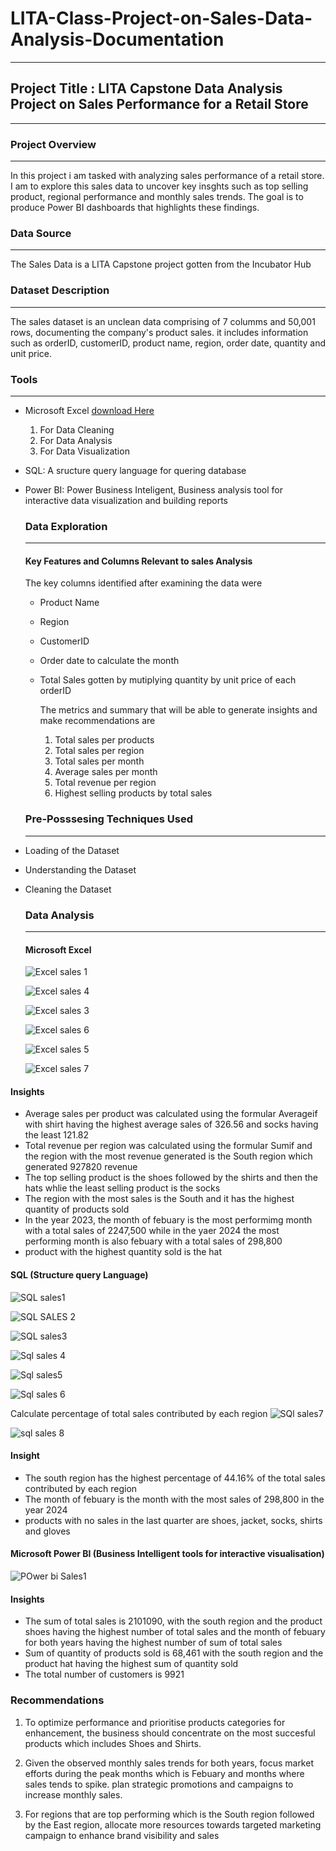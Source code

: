 # LITA-Class-Project-on-Sales-Data-Analysis-Documentation
---
## Project Title : LITA Capstone Data Analysis Project on Sales Performance for a Retail Store
---
### Project Overview
---
In this project i am tasked with analyzing sales performance of a retail store. I am to explore this sales
data to uncover key insghts such as top selling product, regional performance and monthly sales trends. The goal 
is to produce Power BI dashboards that highlights these findings.

### Data Source
---
The Sales Data is a LITA Capstone project gotten from the Incubator Hub 

### Dataset Description
---
The sales dataset is an unclean data comprising of 7 columms and 50,001 rows, documenting the company's
 product sales. it includes information such as orderID, customerID, product name, region, order date, quantity and unit price.

 ### Tools
 ---
 - Microsoft Excel [download Here](https://www.microsoft.com)
    1. For Data Cleaning
    2. For Data Analysis
    3. For Data Visualization
- SQL: A sructure query language for quering database
- Power BI: Power Business Inteligent, Business analysis tool for interactive data visualization and building reports

  ### Data Exploration
  ---
  #### Key Features and Columns Relevant to sales Analysis
  The key columns identified after examining the data were
  - Product Name
  - Region
  - CustomerID
  - Order date to calculate the month
  - Total Sales gotten by mutiplying quantity by unit price of each orderID

    The metrics and summary that will be able to generate insights and make recommendations are
      1. Total sales per products
      2. Total sales per region
      3. Total sales per month
      4. Average sales per month
      5. Total revenue per region
      6. Highest selling products by total sales

   ### Pre-Posssesing Techniques Used
   ---
- Loading of the Dataset
- Understanding the Dataset
- Cleaning the Dataset

  ### Data Analysis
  ---
  #### Microsoft Excel

  ![Excel sales 1](https://github.com/user-attachments/assets/b8906a41-7672-44b8-8b73-4c2f297057da)

  ![Excel sales 4](https://github.com/user-attachments/assets/c7deb1e4-ebc6-4b9e-afef-2aba926fbe0b)

  ![Excel sales 3](https://github.com/user-attachments/assets/0a48132d-6a0a-49be-aa40-b2d552fec3ee)

  ![Excel sales 6](https://github.com/user-attachments/assets/b829b09d-d87e-4347-9013-226877a94c4e)

  ![Excel sales 5](https://github.com/user-attachments/assets/e382d045-079d-4682-b70f-649318790f74)

  ![Excel sales 7](https://github.com/user-attachments/assets/0a863f6f-cbe4-47a5-87e7-6342e80b828d)

 #### Insights
 
 - Average sales per product was calculated using the formular Averageif with shirt having the highest average sales of 326.56 and socks having the least 121.82 
 - Total revenue per region was calculated using the formular Sumif and the region with the most revenue generated is the South region which generated 927820 revenue
 - The top selling product is the shoes followed by the shirts and then the hats whlie the least selling product is the socks
 - The region with the most sales is the South and it has the highest quantity of products sold
 - In the year 2023, the month of febuary is the most performimg month with a total sales of 2247,500 while in the yaer 2024 the most performing month is also febuary
   with a total sales of 298,800
  - product with the highest quantity sold is the hat

  #### SQL (Structure query Language)

  ![SQL sales1](https://github.com/user-attachments/assets/7dfacfcb-e971-425c-b19a-e3d77aa1a7be)

  ![SQL SALES 2](https://github.com/user-attachments/assets/4b79e918-4c24-463f-9ac6-3609185872fa)

  ![SQL sales3](https://github.com/user-attachments/assets/4c89db6f-a296-4ad6-8932-bdcf37b5138d)

  ![Sql sales 4](https://github.com/user-attachments/assets/bc8e928e-09d0-47da-8b04-43585b4eb5c3)

  ![Sql sales5](https://github.com/user-attachments/assets/4354a868-1889-40b6-89d7-1fee48dee404)

  ![Sql sales 6](https://github.com/user-attachments/assets/83f4ef8a-7bf7-4d5a-bde8-991552181bd1)

  Calculate percentage of total sales contributed by each region
  ![SQl sales7](https://github.com/user-attachments/assets/4b8a951b-96c3-4b6b-8644-d5532d496747)

  ![sql sales 8](https://github.com/user-attachments/assets/fbfddee9-0b89-4293-a84a-af90d8535902)

  #### Insight
   - The south region has the highest percentage of 44.16% of the total sales contributed by each region
   - The month of febuary is the month with the most sales of 298,800 in the year 2024
   - products with no sales in the last quarter are shoes, jacket, socks, shirts and gloves
    
  #### Microsoft Power BI (Business Intelligent tools for interactive visualisation)
 
 ![POwer bi Sales1](https://github.com/user-attachments/assets/e1012057-8f98-4134-9d29-50f159a4ca25)

  #### Insights

  - The sum of total sales is 2101090, with the south region and the product shoes having the highest number of total sales and
    the month of febuary for both years having the highest number of sum of total sales 
  - Sum of quantity of products sold is 68,461 with the south region and the product hat having the highest sum of quantity sold
  - The total number of customers is 9921

  ### Recommendations
  
  1. To optimize performance and prioritise products categories for enhancement, the business should concentrate on the most
     succesful products which includes Shoes and Shirts.

  2. Given the observed monthly sales trends for both years, focus market efforts during the peak months which is Febuary and months where sales tends to spike.
     plan strategic promotions and campaigns to increase monthly sales.

  3. For regions that are top performing which is the South region followed by the East region, allocate more resources towards targeted marketing campaign
     to enhance brand visibility and sales  

